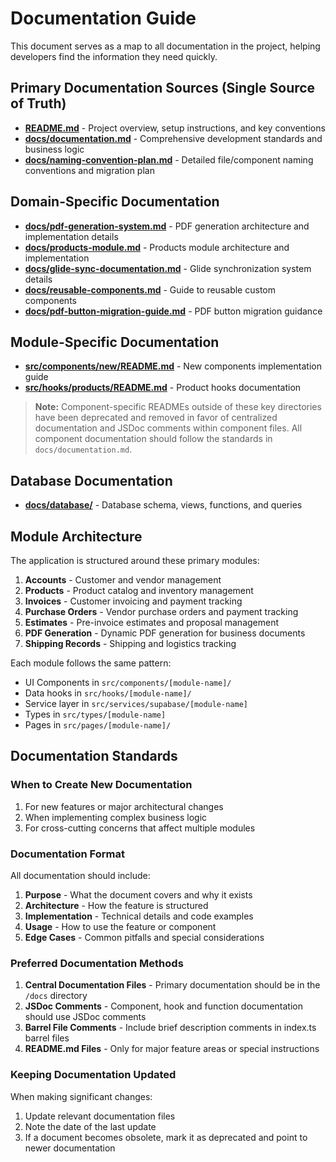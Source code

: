 # Documentation Guide

This document serves as a map to all documentation in the project, helping developers find the information they need quickly.

## Primary Documentation Sources (Single Source of Truth)

- **[README.md](../README.md)** - Project overview, setup instructions, and key conventions
- **[docs/documentation.md](./documentation.md)** - Comprehensive development standards and business logic
- **[docs/naming-convention-plan.md](./naming-convention-plan.md)** - Detailed file/component naming conventions and migration plan

## Domain-Specific Documentation

- **[docs/pdf-generation-system.md](./pdf-generation-system.md)** - PDF generation architecture and implementation details
- **[docs/products-module.md](./products-module.md)** - Products module architecture and implementation
- **[docs/glide-sync-documentation.md](./glide-sync-documentation.md)** - Glide synchronization system details
- **[docs/reusable-components.md](./reusable-components.md)** - Guide to reusable custom components
- **[docs/pdf-button-migration-guide.md](./pdf-button-migration-guide.md)** - PDF button migration guidance

## Module-Specific Documentation

- **[src/components/new/README.md](../src/components/new/README.md)** - New components implementation guide
- **[src/hooks/products/README.md](../src/hooks/products/README.md)** - Product hooks documentation

> **Note:** Component-specific READMEs outside of these key directories have been deprecated and removed in favor of centralized documentation and JSDoc comments within component files. All component documentation should follow the standards in `docs/documentation.md`.

## Database Documentation

- **[docs/database/](./database/)** - Database schema, views, functions, and queries

## Module Architecture

The application is structured around these primary modules:

1. **Accounts** - Customer and vendor management
2. **Products** - Product catalog and inventory management
3. **Invoices** - Customer invoicing and payment tracking
4. **Purchase Orders** - Vendor purchase orders and payment tracking
5. **Estimates** - Pre-invoice estimates and proposal management
6. **PDF Generation** - Dynamic PDF generation for business documents
7. **Shipping Records** - Shipping and logistics tracking

Each module follows the same pattern:
- UI Components in `src/components/[module-name]/`
- Data hooks in `src/hooks/[module-name]/`
- Service layer in `src/services/supabase/[module-name]`
- Types in `src/types/[module-name]`
- Pages in `src/pages/[module-name]/`

## Documentation Standards

### When to Create New Documentation

1. For new features or major architectural changes
2. When implementing complex business logic
3. For cross-cutting concerns that affect multiple modules

### Documentation Format

All documentation should include:

1. **Purpose** - What the document covers and why it exists
2. **Architecture** - How the feature is structured
3. **Implementation** - Technical details and code examples
4. **Usage** - How to use the feature or component
5. **Edge Cases** - Common pitfalls and special considerations

### Preferred Documentation Methods

1. **Central Documentation Files** - Primary documentation should be in the `/docs` directory
2. **JSDoc Comments** - Component, hook and function documentation should use JSDoc comments
3. **Barrel File Comments** - Include brief description comments in index.ts barrel files
4. **README.md Files** - Only for major feature areas or special instructions

### Keeping Documentation Updated

When making significant changes:

1. Update relevant documentation files
2. Note the date of the last update
3. If a document becomes obsolete, mark it as deprecated and point to newer documentation 